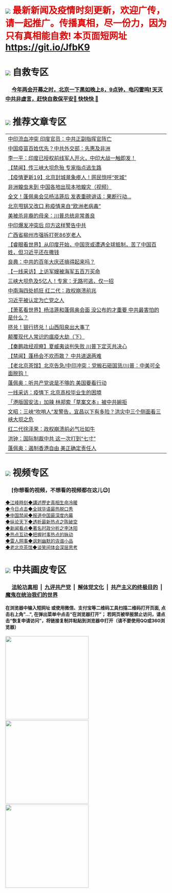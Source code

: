 # <img src="https://img.icons8.com/doodle/2x/goal.png"> <font color="#dd0000"> 最新新闻及疫情时刻更新，欢迎广传，请一起推广。传播真相，尽一份力，因为只有真相能自救! 本页面短网址 https://git.io/JfbK9</font>

# <img src="https://img.icons8.com/cute-clipart/2x/circled-right.png">  自救专区

 ### &nbsp;&nbsp;&nbsp;&nbsp; [今年两会开幕之时，北京一下黑如晚上8，9点钟，电闪雷鸣❗️ 天灭中共非虚言，赶快自救保平安🍎 快快快 📩](https://github.com/pwgy/td)

# <img src="https://img.icons8.com/cute-clipart/2x/circled-right.png"> 推荐文章专区

<Table>
<tr><td colspan="2" align="left"><a href="https://kmyaoayewvhx.xhyte.press/?name=c1187255&key=wybpblbewupvzpbn&from=gy22">中印流血冲突 印度官员：中共正副指挥官阵亡</a></td></tr>
<tr><td colspan="2" align="left"><a href="https://kmyaoayewvhx.xhyte.press/?name=c1187351&key=wybpblbewupvzpbn&from=gy22">中国疫苗百姓优先？中共外交部：先惠及非洲</a></td></tr>
<tr><td colspan="2" align="left"><a href="https://kmyaoayewvhx.xhyte.press/?name=c1187356&key=wybpblbewupvzpbn&from=gy22">李一平：印度已授权前线军人开火，中印大战一触即发！</a></td></tr>
<tr><td colspan="2" align="left"><a href="https://kmyaoayewvhx.xhyte.press/?name=c1187361&key=wybpblbewupvzpbn&from=gy22">【禁闻】传三峡大坝危殆 专家指点逃生路</a></td></tr>
<tr><td colspan="2" align="left"><a href="https://kmyaoayewvhx.xhyte.press/?name=c1184981&key=wybpblbewupvzpbn&from=gy22">【疫情更新19】北京封城景象瘆人！网民惊呼“死城”</a></td></tr>
<tr><td colspan="2" align="left"><a href="https://kmyaoayewvhx.xhyte.press/?name=c1187365&key=wybpblbewupvzpbn&from=gy22">非洲蝗虫未到 中国各地出现本地蝗灾（视频）</a></td></tr>
<tr><td colspan="2" align="left"><a href="https://kmyaoayewvhx.xhyte.press/?name=c1187407&key=wybpblbewupvzpbn&from=gy22">全文！蓬佩奥会见杨洁篪后 发表重磅讲话：果断行动...</a></td></tr>
<tr><td colspan="2" align="left"><a href="https://kmyaoayewvhx.xhyte.press/?name=c1187364&key=wybpblbewupvzpbn&from=gy22">北京甩锅又改口 称疫情来自“欧洲老病毒”</a></td></tr>
<tr><td colspan="2" align="left"><a href="https://kmyaoayewvhx.xhyte.press/?name=c1187337&key=wybpblbewupvzpbn&from=gy22">美被杀非裔的母亲：川普总统非常善良</a></td></tr>
<tr><td colspan="2" align="left"><a href="https://kmyaoayewvhx.xhyte.press/?name=c1187299&key=wybpblbewupvzpbn&from=gy22">中印爆发冲突后 印方这样警告中共</a></td></tr>
<tr><td colspan="2" align="left"><a href="https://kmyaoayewvhx.xhyte.press/?name=c1187342&key=wybpblbewupvzpbn&from=gy22">广西省柳州市强拆打死86岁老人</a></td></tr>
<tr><td colspan="2" align="left"><a href="https://kmyaoayewvhx.xhyte.press/?name=c1187384&key=wybpblbewupvzpbn&from=gy22">【睿眼看世界】从印度开始，中国货或遭遇全球抵制，苦了中国百姓，但习近平还在撒钱</a></td></tr>
<tr><td colspan="2" align="left"><a href="https://kmyaoayewvhx.xhyte.press/?name=c1187249&key=wybpblbewupvzpbn&from=gy22">良典：中共的百年大庆还搞得起来吗？</a></td></tr>
<tr><td colspan="2" align="left"><a href="https://kmyaoayewvhx.xhyte.press/?name=c1187328&key=wybpblbewupvzpbn&from=gy22">【一线采访】上访军嫂被海军五百万买命</a></td></tr>
<tr><td colspan="2" align="left"><a href="https://kmyaoayewvhx.xhyte.press/?name=c1187420&key=wybpblbewupvzpbn&from=gy22">三峡大坝危及5亿人！专家：无路可逃，仅一招</a></td></tr>
<tr><td colspan="2" align="left"><a href="https://kmyaoayewvhx.xhyte.press/?name=c1187505&key=wybpblbewupvzpbn&from=gy22">中南海四处抓狂 红二代：政权崩溃前兆</a></td></tr>
<tr><td colspan="2" align="left"><a href="https://kmyaoayewvhx.xhyte.press/?name=c1187521&key=wybpblbewupvzpbn&from=gy22">习近平被认定为亡党之人</a></td></tr>
<tr><td colspan="2" align="left"><a href="https://kmyaoayewvhx.xhyte.press/?name=c1187369&key=wybpblbewupvzpbn&from=gy22">【萧茗看世界】杨洁篪和蓬佩奥会面 没公布的才重要 中共最害怕的是什么？</a></td></tr>
<tr><td colspan="2" align="left"><a href="https://kmyaoayewvhx.xhyte.press/?name=c1187387&key=wybpblbewupvzpbn&from=gy22">挤兑！银行挤兑！山西阳泉出大事了</a></td></tr>
<tr><td colspan="2" align="left"><a href="https://kmyaoayewvhx.xhyte.press/?name=c1187293&key=wybpblbewupvzpbn&from=gy22">颠覆现代人常识的瘟疫大劫（下）</a></td></tr>
<tr><td colspan="2" align="left"><a href="https://kmyaoayewvhx.xhyte.press/?name=c1187468&key=wybpblbewupvzpbn&from=gy22">【秦鹏政经观察】夏威夷谈判失败 川普下定灭共决心</a></td></tr>
<tr><td colspan="2" align="left"><a href="https://kmyaoayewvhx.xhyte.press/?name=c1187331&key=wybpblbewupvzpbn&from=gy22">【禁闻】蓬杨会不欢而散？ 中共进退两难</a></td></tr>
<tr><td colspan="2" align="left"><a href="https://kmyaoayewvhx.xhyte.press/?name=c1187470&key=wybpblbewupvzpbn&from=gy22">【老北京茶馆】北京告急/中印冲突：党搬石砸国货/川普：中美可全面脱钩！</a></td></tr>
<tr><td colspan="2" align="left"><a href="https://kmyaoayewvhx.xhyte.press/?name=c1187350&key=wybpblbewupvzpbn&from=gy22">蓬佩奥：听共产党说是不够的 美国要看行动</a></td></tr>
<tr><td colspan="2" align="left"><a href="https://kmyaoayewvhx.xhyte.press/?name=c1187343&key=wybpblbewupvzpbn&from=gy22">一线采访：疫情下 北京高校毕业生的困境</a></td></tr>
<tr><td colspan="2" align="left"><a href="https://kmyaoayewvhx.xhyte.press/?name=c1187320&key=wybpblbewupvzpbn&from=gy22">「港版国安法」加辣 林郑索「草案文本」被中共婉拒</a></td></tr>
<tr><td colspan="2" align="left"><a href="https://kmyaoayewvhx.xhyte.press/?name=c1187383&key=wybpblbewupvzpbn&from=gy22">文昭：三峡“吹哨人”发警告，宜昌以下有多险？洪灾中三个侧面看三峡大坝之危</a></td></tr>
<tr><td colspan="2" align="left"><a href="https://kmyaoayewvhx.xhyte.press/?name=c1187527&key=wybpblbewupvzpbn&from=gy22">红二代徐泽荣：政权崩溃前必气壮如牛</a></td></tr>
<tr><td colspan="2" align="left"><a href="https://kmyaoayewvhx.xhyte.press/?name=c1187294&key=wybpblbewupvzpbn&from=gy22">洪钟：国际制裁中共 这一次打到“七寸”</a></td></tr>
<tr><td colspan="2" align="left"><a href="https://kmyaoayewvhx.xhyte.press/?name=c1187336&key=wybpblbewupvzpbn&from=gy22">蓬佩奥：遏制香港自由 美正确定责任人</a></td></tr>
</Table>

# <img src="https://img.icons8.com/cute-clipart/2x/circled-right.png"> 视频专区
### &nbsp;&nbsp;&nbsp;&nbsp; [你想看的视频，不想看的视频都在这儿😉] <tr>
   <tr>
   <td colspan="2" align=center> 
<a href="https://kmyaoayewvhx.xhyte.press/oo.aspx?name=c922850&key=wybpblbewupvzpbn&from=gy22&tag=9877">◆江峰時刻◆講述歷史真相生命冷暖</a><br/>
    </td>
  </tr>
   <tr>
   <td colspan="2" align=center> 
<a href="https://kmyaoayewvhx.xhyte.press/oo.aspx?name=c816850&key=wybpblbewupvzpbn&from=gy22&tag=9877">◆今日点击◆全球华语最热脱口秀</a><br/>
    </td>
  </tr>
  <tr>
  <td colspan="2" align=center>
<a href="https://kmyaoayewvhx.xhyte.press/oo.aspx?name=c816860&key=wybpblbewupvzpbn&from=gy22&tag=99733110">◆中国禁闻◆报道中国最深度内幕</a><br/>
   </tr>
  <tr>
     <td colspan="2" align=center>
<a href="https://kmyaoayewvhx.xhyte.press/oo.aspx?name=c816855&key=wybpblbewupvzpbn&from=gy22&tag=997110">◆纵论天下◆透析最新热点之陈破空</a><br/>
   </tr>
   <tr>
      <td colspan="2" align=center>
<a href="https://kmyaoayewvhx.xhyte.press/oo.aspx?name=c838308&key=wybpblbewupvzpbn&from=gy22&tag=9973110">◆新闻看点◆著名时政分析之李沐阳</a><br/>
   </tr>
   <tr>
     <td colspan="2" align=center>
<a href="https://kmyaoayewvhx.xhyte.press/oo.aspx?name=c816852&key=wybpblbewupvzpbn&from=gy22&tag=9733110">◆热点互动◆把握时事热点的脉动</a><br/>
   </tr>
   <tr>
      <td colspan="2" align=center>
<a href="https://kmyaoayewvhx.xhyte.press/oo.aspx?name=c816694&key=wybpblbewupvzpbn&from=gy22&tag=93310">◆雷人网事◆讽刺幽默的诙谐小品</a><br/>
   </tr>
   <tr>
    <td colspan="2" align=center>
<a href="https://kmyaoayewvhx.xhyte.press/oo.aspx?name=c816650&key=wybpblbewupvzpbn&from=gy22&tag=9973110">◆老北京茶馆◆谈笑间体会深层思考</a><br/>
   </tr>

# <img src="https://img.icons8.com/cute-clipart/2x/circled-right.png"> 中共画皮专区

 ### &nbsp;&nbsp;&nbsp;&nbsp; [法轮功真相](https://github.com/begood0513/basic/blob/master/README.md) &nbsp;|&nbsp; [九评共产党](https://github.com/begood0513/9ping.md/blob/master/README.md) &nbsp;|&nbsp; [解体党文化](https://github.com/begood0513/jtdwh.md/blob/master/README.md)   &nbsp;|&nbsp; [共产主义的终极目的](https://github.com/begood0513/gczydzjmd.md/blob/master/README.md) &nbsp;|&nbsp; [魔鬼在统治我们的世界](https://github.com/begood0513/gczydzjmd.md/blob/master/README.md) 

#### 在浏览器中输入短网址 或使用微信、支付宝等二维码工具扫描二维码打开页面, 点击右上角"...", 在弹出菜单中点击“在浏览器打开”； 若网页被举报禁止访问，请点击“恢复申请访问”，将链接复制并粘贴到浏览器中打开（请不要使用QQ或360浏览器）

<img src="https://raw.githubusercontent.com/gfw-breaker/banned-news/master/scripts/img/1.png" width="260px"/> &nbsp; <img src="https://raw.githubusercontent.com/gfw-breaker/banned-news/master/scripts/img/2.png" width="260px"/> &nbsp; <img src="https://raw.githubusercontent.com/gfw-breaker/banned-news/master/scripts/img/3.png" width="260px"/>&nbsp;
